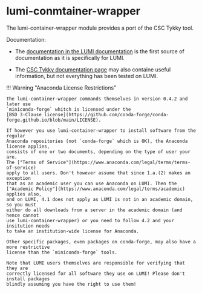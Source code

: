 # lumi-conmtainer-wrapper

The lumi-container-wrapper module provides a port of the CSC Tykky tool.

Documentation:

-   The [documentation in the LUMI documentation](https://docs.lumi-supercomputer.eu/software/installing/container-wrapper/)
    is the first source of documentation as it is specifically for LUMI.

-   The [CSC Tykky documentation page](https://docs.csc.fi/computing/containers/tykky/)
    may also containe useful information, but not everything has been tested on LUMI.

!!! Warning "Anaconda License Restrictions"

    The lumi-container-wrapper commands themselves in version 0.4.2 and later use 
    `miniconda-forge` whitch is licensed under the
    [BSD 3-Clause license](https://github.com/conda-forge/conda-forge.github.io/blob/main/LICENSE).
    
    If however you use lumi-container-wrapper to install software from the regular 
    Anaconda repositories (not `conda-forge` which is OK), the Anaconda license applies,
    consists of one or two documents, depending on the type of user your are.
    The ["Terms of Service"](https://www.anaconda.com/legal/terms/terms-of-service)
    apply to all users. Don't however assume that since 1.a.(2) makes an exception 
    that as an academic user you can use Anaconda on LUMI. Then the 
    ["Academic Policy"](https://www.anaconda.com/legal/terms/academic) applies also,
    and on LUMI, 4.1 does not apply as LUMI is not in an academic domain, so you must
    either do all downloads from a server in the academic domain (and hence cannot 
    use lumi-container-wrapper) or you need to follow 4.2 and your insitution needs
    to take an institution-wide license for Anaconda.
    
    Other specific packages, even packages on conda-forge, may also have a more restrictive 
    license than the `miniconda-forge` tools.
    
    Note that LUMI users themselves are responsible for verifying that they are 
    correctly licensed for all software they use on LUMI! Please don't install packages
    blindly assuming you have the right to use them!

